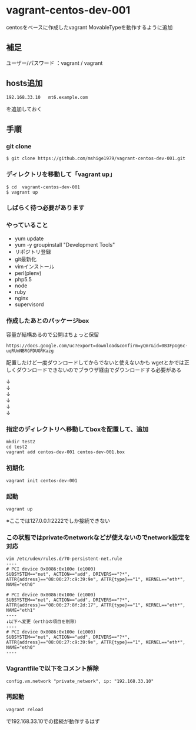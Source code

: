 vagrant-centos-dev-001
======================

centosをベースに作成したvagrant
MovableTypeを動作するように追加

## 補足
ユーザー/パスワード ：vagrant / vagrant

## hosts追加
```
192.168.33.10   mt6.example.com
```
を追加しておく

## 手順
### git clone
```
$ git clone https://github.com/mshige1979/vagrant-centos-dev-001.git
```

### ディレクトリを移動して「vagrant up」
```
$ cd  vagrant-centos-dev-001
$ vagrant up
```

### しばらく待つ必要があります

### やっていること
* yum update
* yum -y groupinstall "Development Tools"
* リポジトリ登録
* git最新化
* vimインストール
* perl(plenv)
* php5.5
* node
* ruby
* nginx
* supervisord

### 作成したあとのパッケージbox
容量が結構あるので公開はちょっと保留
```
https://docs.google.com/uc?export=download&confirm=yQmr&id=0B3FpUg6c-uqRUmNBRGFDUGRKazg
```
配置したけど一度ダウンロードしてからでないと使えないかも
wgetとかでは正しくダウンロードできないのでブラウザ経由でダウンロードする必要がある

↓<br />
↓<br />
↓<br />
↓<br />
↓<br />
↓<br />

### 指定のディレクトリへ移動してboxを配置して、追加
```
mkdir test2
cd test2
vagrant add centos-dev-001 centos-dev-001.box
```

### 初期化
```
vagrant init centos-dev-001
```

### 起動
```
vagrant up
```
※ここでは127.0.0.1:2222でしか接続できない

### この状態ではprivateのnetworkなどが使えないのでnetwork設定を対応
```
vim /etc/udev/rules.d/70-persistent-net.rule
----
# PCI device 0x8086:0x100e (e1000)
SUBSYSTEM=="net", ACTION=="add", DRIVERS=="?*", ATTR{address}=="08:00:27:c9:39:9e", ATTR{type}=="1", KERNEL=="eth*", NAME="eth0"

# PCI device 0x8086:0x100e (e1000)
SUBSYSTEM=="net", ACTION=="add", DRIVERS=="?*", ATTR{address}=="08:00:27:8f:2d:17", ATTR{type}=="1", KERNEL=="eth*", NAME="eth1"
----
↓以下へ変更（erth1の項目を削除）
----
# PCI device 0x8086:0x100e (e1000)
SUBSYSTEM=="net", ACTION=="add", DRIVERS=="?*", ATTR{address}=="08:00:27:c9:39:9e", ATTR{type}=="1", KERNEL=="eth*", NAME="eth0"
----
```

### Vagrantfileで以下をコメント解除
```
config.vm.network "private_network", ip: "192.168.33.10"
```

### 再起動
```
vagrant reload
```
で192.168.33.10での接続が動作するはず





